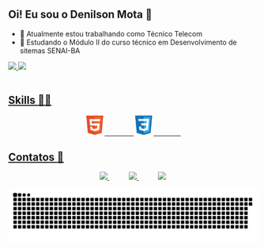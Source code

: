 ## Oi! Eu sou o Denilson Mota 👋

- 🔭 Atualmente estou trabalhando como Técnico Telecom
- 🌱 Estudando o Módulo II do curso técnico em Desenvolvimento de sitemas SENAI-BA


<div>
  <a href="https://github.com/DenilsonMota">
  <img height="165em" src="https://github-readme-stats.vercel.app/api?username=DenilsonMota&show_icons=true&theme=blue-green&include_all_commits=true&count_private=true"/>
  <img height="165em" src="https://github-readme-stats.vercel.app/api/top-langs/?username=DenilsonMota&layout=compact&langs_count=7&theme=blue-green"/>
</div>
  
  <div style="display: inline_block"><br>
  
  </div>
  
  ## Skills :man_technologist:
  
<p align="center">
    <img height="40" src="https://raw.githubusercontent.com/devicons/devicon/master/icons/html5/html5-original.svg">
    &nbsp;&nbsp;&nbsp;&nbsp;&nbsp;&nbsp;&nbsp;&nbsp;&nbsp;&nbsp;&nbsp;&nbsp;&nbsp;
    <img height="40" src="https://raw.githubusercontent.com/devicons/devicon/master/icons/css3/css3-original.svg">
    &nbsp;&nbsp;&nbsp;&nbsp;&nbsp;&nbsp;&nbsp;&nbsp;&nbsp;&nbsp;&nbsp;&nbsp;&nbsp;
      
</p>
  
  ## Contatos :link:
  
  <div> 
 <p align="center">
    <a href="https://discord.com/channels/Denilson#1161">
        <img  src="https://img.shields.io/badge/Discord-7289DA?style=for-the-badge&logo=discord&logoColor=white">
    </a>
    &nbsp;&nbsp;&nbsp;&nbsp;&nbsp;&nbsp;&nbsp;&nbsp;&nbsp;
    <a href="mailto:denilson_mota@hotmail.com">
        <img src="https://img.shields.io/badge/_Outlook-0078D4?style=for-the-badge&logo=microsoft-outlook&logoColor=white">
    </a>
    &nbsp;&nbsp;&nbsp;&nbsp;&nbsp;&nbsp;&nbsp;&nbsp;&nbsp;
    <a href="https://www.linkedin.com/in/denilson-mota-3651741b4">
        <img src="https://img.shields.io/badge/-LinkedIn-%230077B5?style=for-the-badge&logo=linkedin&logoColor=white">
    </a>
</p>

<p align="center"> 
 
  ![Snake animation](https://github.com/DenilsonMota/DenilsonMota/blob/output/github-contribution-grid-snake.svg)
 
</div>
